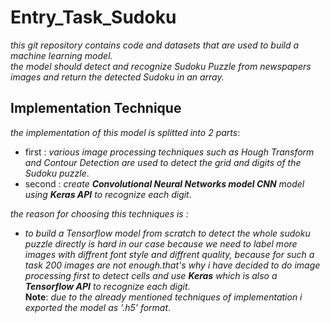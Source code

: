 # Entry_Task_Sudoku
_this git repository contains code and datasets that are used to build a machine learning model.<br>
the model should detect and recognize Sudoku Puzzle from newspapers images and return the detected Sudoku in an array._
## Implementation Technique 

 _the implementation of this model is splitted into 2 parts_:
  - first : _various image processing techniques such as Hough Transform and Contour Detection are used to detect the grid and digits
  of the Sudoku puzzle_. 
  - second  :  _create **Convolutional Neural Networks model CNN** model using **Keras API** to recognize each digit_.

_the reason for choosing this techniques is :_
 - _to build a Tensorflow model from scratch to detect the whole sudoku puzzle directly is hard in our case because we need to label more images with diffrent font style and diffrent quality, because for such a task 200 images are not enough.that's why i have decided to do image processing first to detect cells and use **Keras** which is also a **Tensorflow API** to recognize each digit_.
<br>**Note**: _due to the already mentioned techniques of implementation i exported the model as '.h5' format_.
 
